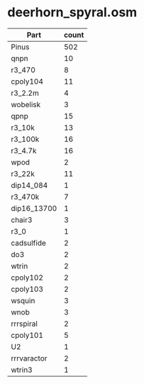 deerhorn_spyral.osm
==========
| **Part** | **count** |
|----------|-----------|
|Pinus|502| 
|qnpn|10| 
|r3_470|8| 
|cpoly104|11| 
|r3_2.2m|4| 
|wobelisk|3| 
|qpnp|15| 
|r3_10k|13| 
|r3_100k|16| 
|r3_4.7k|16| 
|wpod|2| 
|r3_22k|11| 
|dip14_084|1| 
|r3_470k|7| 
|dip16_13700|1| 
|chair3|3| 
|r3_0|1| 
|cadsulfide|2| 
|do3|2| 
|wtrin|2| 
|cpoly102|2| 
|cpoly103|2| 
|wsquin|3| 
|wnob|3| 
|rrrspiral|2| 
|cpoly101|5| 
|U2|1| 
|rrrvaractor|2| 
|wtrin3|1| 
